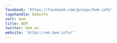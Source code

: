 ```yaml
---
facebook: 'https://facebook.com/groups/bem.info'
logohandle: beminfo
sort: bem
title: BEM
twitter: bem_en
website: 'https://en.bem.info/'
---
```


